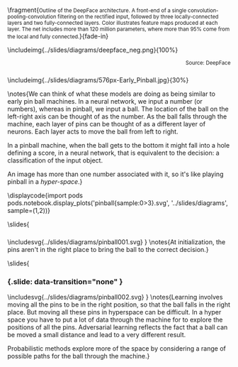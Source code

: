 ###

\fragment{<small>Outline of the DeepFace architecture. A front-end of a single convolution-pooling-convolution filtering on the rectified input, followed by three locally-connected layers and two fully-connected layers. Color illustrates feature maps produced at each layer. The net includes more than 120 million parameters, where more than 95% come from the local and fully connected.</small>}{fade-in}

\includeimg{../slides/diagrams/deepface_neg.png}{100%}

<p align="right">
<small>Source: DeepFace</small></p>

### 

\includeimg{../slides/diagrams/576px-Early_Pinball.jpg}{30%}

\notes{We can think of what these models are doing as being similar to early pin ball machines. In a neural network, we input a number (or numbers), whereas in pinball, we input a ball. The location of the ball on the left-right axis can be thought of as the number. As the ball falls through the machine, each layer of pins can be thought of as a different layer of neurons. Each layer acts to move the ball from left to right. 

In a pinball machine, when the ball gets to the bottom it might fall into a hole defining a score, in a neural network, that is equivalent to the decision: a classification of the input object. 

An image has more than one number associated with it, so it's like playing pinball in a *hyper-space*.}

\displaycode{import pods
pods.notebook.display_plots('pinball{sample:0>3}.svg', 
                            '../slides/diagrams', sample=(1,2))}

\slides{
###

\includesvg{../slides/diagrams/pinball001.svg}
}
\notes{At initialization, the pins aren't in the right place to bring the ball to the correct decision.}

\slides{
### {.slide: data-transition="none" }

\includesvg{../slides/diagrams/pinball002.svg}
}
\notes{Learning involves moving all the pins to be in the right position, so that the ball falls in the right place. But moving all these pins in hyperspace can be difficult. In a hyper space you have to put a lot of data through the machine for to explore the positions of all the pins. Adversarial learning reflects the fact that a ball can be moved a small distance and lead to a very different result.

Probabilistic methods explore more of the space by considering a range of possible paths for the ball through the machine.}
